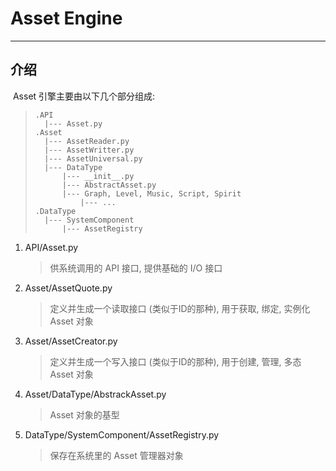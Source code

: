 # Asset Engine

---

## 介绍	

​	Asset 引擎主要由以下几个部分组成:

> ```
> .API
> 	|--- Asset.py
> .Asset
> 	|--- AssetReader.py
> 	|--- AssetWritter.py
> 	|--- AssetUniversal.py
> 	|--- DataType
> 		|--- __init__.py
> 		|--- AbstractAsset.py
> 		|--- Graph, Level, Music, Script, Spirit
> 			|--- ...
> .DataType
> 	|--- SystemComponent
> 		|--- AssetRegistry
> ```

1. API/Asset.py

   > 供系统调用的 API 接口, 提供基础的 I/O 接口

2. Asset/AssetQuote.py

   > 定义并生成一个读取接口 (类似于ID的那种), 用于获取, 绑定, 实例化 Asset 对象

3. Asset/AssetCreator.py

   > 定义并生成一个写入接口 (类似于ID的那种), 用于创建, 管理, 多态 Asset 对象

5. Asset/DataType/AbstrackAsset.py

   > Asset 对象的基型

6. DataType/SystemComponent/AssetRegistry.py

   > 保存在系统里的 Asset 管理器对象